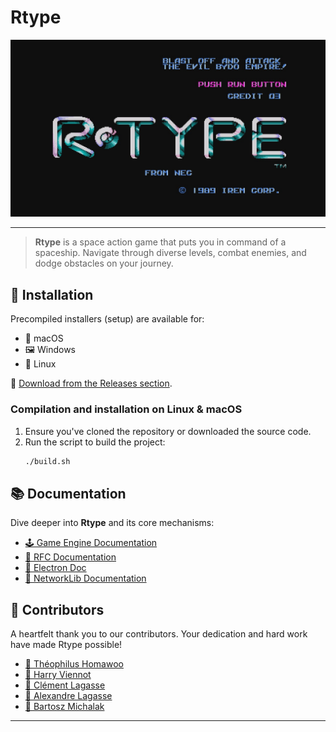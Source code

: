 # **Rtype**
![Rtype Image](assets/Doc/Illustartiion.jpg)

---

> **Rtype** is a space action game that puts you in command of a spaceship. Navigate through diverse levels, combat enemies, and dodge obstacles on your journey.

## 🚀 **Installation**

Precompiled installers (setup) are available for:

- 🍏 macOS
- 🖼️ Windows
- 🐧 Linux

🔗 [Download from the Releases section](https://github.com/HarryTheoBartAlexClemDev/Rtype/releases/latest).

### **Compilation and installation on Linux & macOS**

1. Ensure you've cloned the repository or downloaded the source code.
2. Run the script to build the project:
    ```bash
   ./build.sh
    ```
## 📚 **Documentation**

Dive deeper into **Rtype** and its core mechanisms:

- [🕹️ Game Engine Documentation](docs/GameEngineInstruction.md)
- [📡 RFC Documentation](docs/rfc-rtype-ncp.txt)
- [📡 Electron Doc](docs/electron.md)
- [📡 NetworkLib Documentation](docs/NetworkLibraryDoc.md)

## 🌟 **Contributors**

A heartfelt thank you to our contributors. Your dedication and hard work have made Rtype possible!

- [👤 Théophilus Homawoo](https://github.com/theohmwoa)
- [👤 Harry Viennot](https://github.com/harryviennot)
- [👤 Clément Lagasse](https://github.com/ClementLagasse)
- [👤 Alexandre Lagasse](https://github.com/alexandrelagasse)
- [👤 Bartosz Michalak](https://github.com/Bartoszkk)

---
